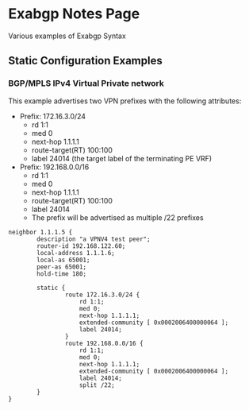 # Exabgp Notes Page
Various examples of Exabgp Syntax

## Static Configuration Examples

### BGP/MPLS IPv4 Virtual Private network
This example advertises two VPN prefixes with the following attributes:

* Prefix: 172.16.3.0/24
  * rd 1:1
  * med 0
  * next-hop 1.1.1.1
  * route-target(RT) 100:100
  * label 24014 (the target label of the terminating PE VRF)
* Prefix: 192.168.0.0/16
  * rd 1:1
  * med 0
  * next-hop 1.1.1.1
  * route-target(RT) 100:100
  * label 24014
  * The prefix will be advertised as multiple /22 prefixes

```text
neighbor 1.1.1.5 {
        description "a VPNV4 test peer";
        router-id 192.168.122.60;
        local-address 1.1.1.6;
        local-as 65001;
        peer-as 65001;
        hold-time 180;

        static {
                route 172.16.3.0/24 {
                    rd 1:1;
                    med 0;
                    next-hop 1.1.1.1;
                    extended-community [ 0x0002006400000064 ];
                    label 24014;
                }
                route 192.168.0.0/16 {
                    rd 1:1;
                    med 0;
                    next-hop 1.1.1.1;
                    extended-community [ 0x0002006400000064 ];
                    label 24014;
                    split /22;
        }
}
```


